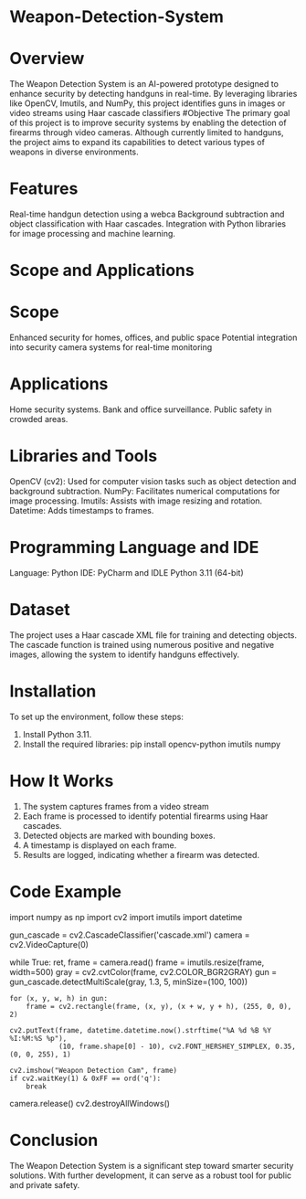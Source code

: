 # Weapon-Detection-System
# Overview
The Weapon Detection System is an AI-powered prototype designed to enhance security by detecting handguns in real-time. By leveraging libraries like OpenCV, Imutils, and NumPy, this project identifies guns in images or video streams using Haar cascade classifiers
#Objective
The primary goal of this project is to improve security systems by enabling the detection of firearms through video cameras. Although currently limited to handguns, the project aims to expand its capabilities to detect various types of weapons in diverse environments.
# Features
Real-time handgun detection using a webca
Background subtraction and object classification with Haar cascades.
Integration with Python libraries for image processing and machine learning.
# Scope and Applications
# Scope
Enhanced security for homes, offices, and public space
Potential integration into security camera systems for real-time monitoring
# Applications
Home security systems.
Bank and office surveillance.
Public safety in crowded areas.
# Libraries and Tools
OpenCV (cv2): Used for computer vision tasks such as object detection and background subtraction.
NumPy: Facilitates numerical computations for image processing.
Imutils: Assists with image resizing and rotation.
Datetime: Adds timestamps to frames.
# Programming Language and IDE
Language: Python
IDE: PyCharm and IDLE Python 3.11 (64-bit)

# Dataset
The project uses a Haar cascade XML file for training and detecting objects. The cascade function is trained using numerous positive and negative images, allowing the system to identify handguns effectively.
 # Installation
 To set up the environment, follow these steps:
 1. Install Python 3.11.
 2. Install the required libraries:
    pip install opencv-python imutils numpy
# How It Works
1. The system captures frames from a video stream
2. Each frame is processed to identify potential firearms using Haar cascades.
3. Detected objects are marked with bounding boxes.
4. A timestamp is displayed on each frame.
5. Results are logged, indicating whether a firearm was detected.


# Code Example

import numpy as np
import cv2
import imutils
import datetime

gun_cascade = cv2.CascadeClassifier('cascade.xml')
camera = cv2.VideoCapture(0)

while True:
    ret, frame = camera.read()
    frame = imutils.resize(frame, width=500)
    gray = cv2.cvtColor(frame, cv2.COLOR_BGR2GRAY)
    gun = gun_cascade.detectMultiScale(gray, 1.3, 5, minSize=(100, 100))

    for (x, y, w, h) in gun:
        frame = cv2.rectangle(frame, (x, y), (x + w, y + h), (255, 0, 0), 2)

    cv2.putText(frame, datetime.datetime.now().strftime("%A %d %B %Y %I:%M:%S %p"),
                (10, frame.shape[0] - 10), cv2.FONT_HERSHEY_SIMPLEX, 0.35, (0, 0, 255), 1)

    cv2.imshow("Weapon Detection Cam", frame)
    if cv2.waitKey(1) & 0xFF == ord('q'):
        break

camera.release()
cv2.destroyAllWindows()



# Conclusion
The Weapon Detection System is a significant step toward smarter security solutions. With further development, it can serve as a robust tool for public and private safety.







